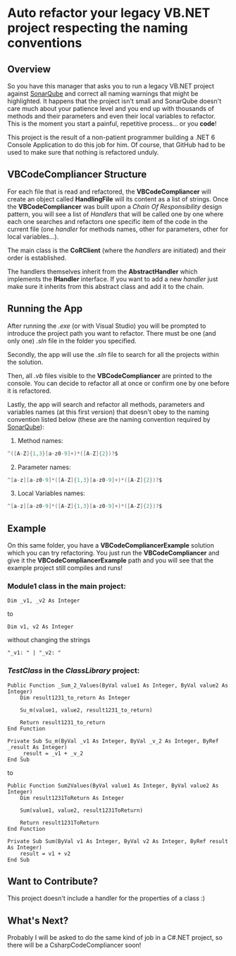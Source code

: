 # Auto refactor your legacy VB.NET project respecting the naming conventions

## Overview

So you have this manager that asks you to run a legacy VB.NET project against [SonarQube](https://www.sonarsource.com/) and correct all naming warnings that might be highlighted. It happens that the project isn't small and SonarQube doesn't care much about your patience level and you end up with thousands of methods and their parameters and even their local variables to refactor.
This is the moment you start a painful, repetitive process... or you **code**!

This project is the result of a non-patient programmer building a .NET 6 Console Application to do this job for him. Of course, that GitHub had to be used to make sure that nothing is refactored unduly.

## **VBCodeCompliancer** Structure

For each file that is read and refactored, the **VBCodeCompliancer** will create an object called **HandlingFile** will its content as a list of strings. Once the **VBCodeCompliancer** was built upon a _Chain Of Responsibility_ design pattern, you will see a list of _Handlers_ that will be called one by one where each one searches and refactors one specific item of the code in the current file (one _handler_ for methods names, other for parameters, other for local variables...).

The main class is the **CoRClient** (where the _handlers_ are initiated) and their order is established.

The handlers themselves inherit from the **AbstractHandler** which implements the **IHandler** interface. If you want to add a new _handler_ just make sure it inherits from this abstract class and add it to the chain.

## Running the App

After running the _.exe_ (or with Visual Studio) you will be prompted to introduce the project path you want to refactor. There must be one (and only one) _.sln_ file in the folder you specified.

Secondly, the app will use the _.sln_ file to search for all the projects within the solution.

Then, all _.vb_ files visible to the **VBCodeCompliancer** are printed to the console. You can decide to refactor all at once or confirm one by one before it is refactored.

Lastly, the app will search and refactor all methods, parameters and variables names (at this first version) that doesn't obey to the naming convention listed below (these are the naming convention required by [SonarQube](https://www.sonarsource.com/)):

1. Method names:
```C#
^([A-Z]{1,3}[a-z0-9]+)*([A-Z]{2})?$
```
2. Parameter names:
```C#
^[a-z][a-z0-9]*([A-Z]{1,3}[a-z0-9]+)*([A-Z]{2})?$
```
3. Local Variables names:
```C#
^[a-z][a-z0-9]*([A-Z]{1,3}[a-z0-9]+)*([A-Z]{2})?$
```

## Example

On this same folder, you have a **VBCodeCompliancerExample** solution which you can try refactoring. You just run the **VBCodeCompliancer** and give it the **VBCodeCompliancerExample** path and you will see that the example project still compiles and runs!


### Module1 class in the main project:

```VB
Dim _v1, _v2 As Integer
```
to
```VB
Dim v1, v2 As Integer
```
without changing the strings
```VB
"_v1: " | "_v2: "
```

### _TestClass_ in the _ClassLibrary_ project:
```VB
Public Function _Sum_2_Values(ByVal value1 As Integer, ByVal value2 As Integer)
    Dim result1231_to_return As Integer

    Su_m(value1, value2, result1231_to_return)

    Return result1231_to_return
End Function

Private Sub Su_m(ByVal _v1 As Integer, ByVal _v_2 As Integer, ByRef _result As Integer)
    _result = _v1 + _v_2
End Sub
```
to
```VB
Public Function Sum2Values(ByVal value1 As Integer, ByVal value2 As Integer)
    Dim result1231ToReturn As Integer

    Sum(value1, value2, result1231ToReturn)

    Return result1231ToReturn
End Function

Private Sub Sum(ByVal v1 As Integer, ByVal v2 As Integer, ByRef result As Integer)
    result = v1 + v2
End Sub
```


## Want to Contribute?

This project doesn't include a handler for the properties of a class :)

## What's Next?

Probably I will be asked to do the same kind of job in a C#.NET project, so there will be a CsharpCodeCompliancer soon!